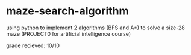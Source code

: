 # maze-search-algorithm
using python to implement 2 algorithms (BFS and A*) to solve a size-28 maze (PROJECT0 for artificial intelligence course)

grade recieved: 10/10
